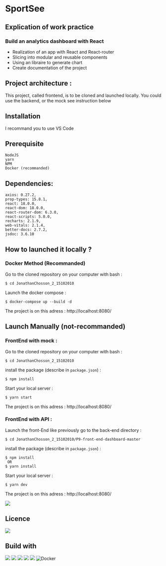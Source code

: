 # SportSee

## Explication of work practice

### Build an analytics dashboard with React

-   Realization of an app with React and React-router
-   Slicing into modular and reusable components
-   Using an libraire to generate chart
-   Create documentation of the project

## Project architecture :

This project, called frontend, is to be cloned and launched locally.
You could use the backend, or the mock see instruction below

## Installation
I recommand you to use VS Code

## Prerequisite
    NodeJS  
    yarn
    NPM
    Docker (recommanded)

## Dependencies: 
    axios: 0.27.2,
    prop-types: 15.8.1,
    react: 18.0.0,
    react-dom: 18.0.0,
    react-router-dom: 6.3.0,
    react-scripts: 5.0.0,
    recharts: 2.1.9,
    web-vitals: 2.1.4,
    better-docs: 2.7.2,
    jsdoc: 3.6.10
  

## How to launched it locally ?
### Docker Method (Recommanded)
Go to the cloned repository on your computer with bash :

```
$ cd JonathanChosson_2_15102010
```

Launch the docker compose :

```
$ docker-compose up --build -d
```

The project is on  this adress : http://localhost:8080/


## Launch Manually (not-recommanded)
### FrontEnd with mock :

Go to the cloned repository on your computer with bash :

```
$ cd JonathanChosson_2_15102010
```

install the package (describe in `package.json`) :

```
$ npm install

```

Start your local server :

```
$ yarn start
```
The project is on  this adress : http://localhost:8080/

### FrontEnd with API :

Launch the front-End like previously
go to the back-end directory :

```
$ cd JonathanChosson_2_15102010/P9-front-end-dashboard-master
```

install the package (describe in `package.json`) :

```
$ npm install
 OR 
$ yarn install
```

Start your local server :

```
$ yarn dev
```
The project is on  this adress : http://localhost:8080/

<img src='https://img.shields.io/badge/Autor-Chosson Jonathan-blue' />

## Licence

<img src='https://forthebadge.com/images/badges/open-source.svg' />

## Build with

<img src="https://img.shields.io/badge/css3%20-%231572B6.svg?&style=for-the-badge&logo=css3&logoColor=white"/>
<img src="https://img.shields.io/badge/html5%20-%23E34F26.svg?&style=for-the-badge&logo=html5&logoColor=white"/>
<img src="https://img.shields.io/badge/git%20-%23F05033.svg?&style=for-the-badge&logo=git&logoColor=white"/>
<img src="https://img.shields.io/badge/javascript-%23323330.svg?style=for-the-badge&logo=javascript&logoColor=%23F7DF1E"/>
<img src="https://img.shields.io/badge/react-%2320232a.svg?style=for-the-badge&logo=react&logoColor=%2361DAFB">
<img alt="Docker" src="https://img.shields.io/badge/docker%20-%230db7ed.svg?&style=for-the-badge&logo=docker&logoColor=white"/>
